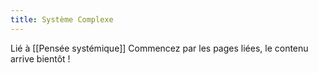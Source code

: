 ```yaml
---
title: Système Complexe
---
```


Lié à [[Pensée systémique]]
Commencez par les pages liées, le contenu arrive bientôt !
